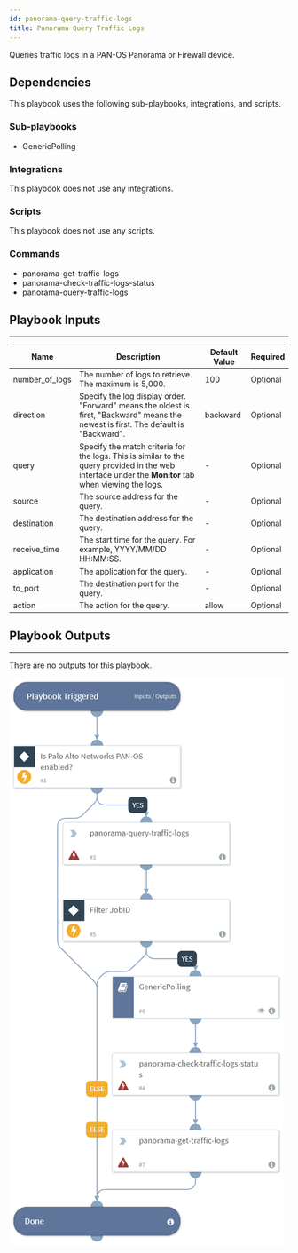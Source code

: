 ```yaml
---
id: panorama-query-traffic-logs
title: Panorama Query Traffic Logs
---
```


Queries traffic logs in a PAN-OS Panorama or Firewall device.

## Dependencies
This playbook uses the following sub-playbooks, integrations, and scripts.

### Sub-playbooks
* GenericPolling

### Integrations
This playbook does not use any integrations.

### Scripts
This playbook does not use any scripts.

### Commands
* panorama-get-traffic-logs
* panorama-check-traffic-logs-status
* panorama-query-traffic-logs

## Playbook Inputs
---

| **Name** | **Description** | **Default Value** | **Required** |
| --- | --- | --- | --- | 
| number_of_logs | The number of logs to retrieve. The maximum is 5,000. | 100 | Optional |
| direction | Specify the log display order. "Forward" means the oldest is first, "Backward" means the newest is first. The default is "Backward". | backward | Optional |
| query | Specify the match criteria for the logs. This is similar to the query provided in the web interface under the **Monitor** tab when viewing the logs. | - | Optional |
| source | The source address for the query. | - | Optional |
| destination | The destination address for the query. | - | Optional |
| receive_time | The start time for the query. For example, YYYY/MM/DD HH:MM:SS. | - |Optional |
| application | The application for the query. | - |Optional |
| to_port | The destination port for the query. | - | Optional |
| action | The action for the query. | allow |Optional |

## Playbook Outputs
---
There are no outputs for this playbook.

![PanoramaQueryTrafficLogs](https://github.com/ElazarK/content-docs/blob/master/images/playbooks/PanoramaQueryTrafficLogs.png)
